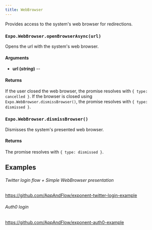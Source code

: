 ```yaml
---
title: WebBrowser
---
```


Provides access to the system's web browser for redirections.

### `Expo.WebBrowser.openBrowserAsync(url)`

Opens the url with the system's web browser.

#### Arguments

-   **url (_string_)** --

#### Returns

If the user closed the web browser, the promise resolves with `{ type: cancelled }`.
If the browser is closed using `Expo.WebBrowser.dismissBrowser()`, the promise resolves with `{ type: dismissed }`.

### `Expo.WebBrowser.dismissBrowser()`

Dismisses the system's presented web browser.

#### Returns
The promise resolves with `{ type: dismissed }`.
## Examples
###### Twitter login flow + Simple WebBrowser presentation
https://github.com/AppAndFlow/exponent-twitter-login-example

###### Auth0 login
https://github.com/AppAndFlow/exponent-auth0-example
